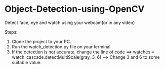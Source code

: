 # Object-Detection-using-OpenCV
Detect face, eye and watch using your webcam(or in any video)

Steps:
  1) Clone the project to your PC.
  2) Run the watch_detection.py file on your terminal.
  3) If the detection is not accurate, change the line of code ==>
      watches = watch_cascade.detectMultiScale(gray, 3, 6) ==>
      Change 3 and 6 to some suitable value.
